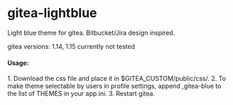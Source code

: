 # gitea-lightblue
Light blue theme for gitea. 
Bitbucket/Jira design inspired.

gitea versions: 1.14, 1.15 currently not tested

<h4>Usage:</h4> 
1. Download the css file and place it in $GITEA_CUSTOM/public/css/.
2. To make theme selectable by users in profile settings, append ,gitea-blue to the list of THEMES in your app.ini.
3. Restart gitea.
